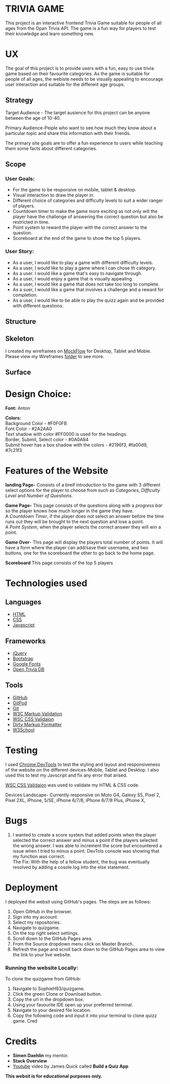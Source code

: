  # TRIVIA GAME   

This project is an interactive frontend Trivia Game suitable for people of all ages from the Opan Trivia API. The game is
a fun way for players to test their knowledge and learn something new.

# UX
The goal of this project is to provide users with a fun, easy to use trivia game based on their favourite categories. 
As the game is suitable for people of all ages, the webiste needs to be visually appealing to encourage user interaction and suitable for the different age groups.

## Strategy

Target Audience - The target ausience for this project can be anyone between the age of 10-40.

Primary Audience-Peiple who want to see how much they know about a particular topic and share this information with their friends.

The primary site goals are to offer a fun experience to users while teaching them some facts about different categories.


## Scope

### User Goals:
* For the game to be responsive on mobile, tablet & desktop.
* Visual interaction to draw the player in.
* Different choice of categories and difficulty levels to suit a wider ranger of players.
* Countdown timer to make the game more exciting as not only will the player have the
  challenge of answering the correct question but also be restricted in time.
* Point system to reward the player with the correct answer to the question.
* Scoreboard at the end of the game to show the top 5 players.

### User Story:
* As a user, I would like to play a game with different difficulty levels.
* As a user, I would like to play a game where I can chose th category.
* As a user. I would like a game that's easy to navigate through.
* As a user, I would enjoy a game that is visually appealing.
* As a user, I would like a game that does not take too long to complete.
* As a suer, I would like a game that involves a challenge and a reward for completion.
* As a user, I would like to be able to play the quizz again and be provided with different questions.


## Structure

## Skeleton 
I created my wireframes on [MockFlow](https://www.mockflow.com/) for Desktop, Tablet and Mobie. Please view my Wireframes [folder](https://github.com/SophieH93/quizgame/tree/master/wireframes) to see more.



## Surface



# Design Choice: 

    
**Font:** Anton 

**Colors:**    
Background Color - #F0F0FB   
Font Color - #2A2AA0   
Text shadow with color #FF0000 is used for the headings.   
Border, Submit, Select color - #0A0A84   
Submit hover has a box shadow with the colors - #2196f3,  #fa00d9, #7c21f3


# Features of the Website

**landing Page-** Consists of a breif introduction to the game with 3 different select options for the player to choose from such as *Categories*, *Difficulty Level* and *Number of Questions*.

**Game Page-** This page consists of the questions along with a *progress bar* so the player knows how much longer in the game they have.   
A *Countdown Timer*, if the player does not select an answer before the time runs out they will be brought to the next question and lose a point.   
A *Point System*, when the player selects the correct answer they will win a point.   

**Game Over**- This page will display the players total number of points.
It will have a form where the player can add/save their username, and two buttons, one for the scoreboard the other to go back to the home page.   

**Scoreboard**
This page consists of the top 5 players

# Technologies used
## Languages
* [HTML](https://developer.mozilla.org/en-US/docs/Web/HTML)
* [CSS](https://developer.mozilla.org/en-US/docs/Web/CSS)
* [Javascript](https://www.javascript.com/)

## Frameworks
* [jQuery](https://jquery.com/)
* [Bootstrap](https://getbootstrap.com/docs/4.3/getting-started/introduction/)
* [Google Fonts](https://fonts.google.com/)
* [Open Trivia DB](https://opentdb.com/)

## Tools
* [GitHub](https://github.com/)
* [GitPod](https://www.gitpod.io/)
* [Git](https://git-scm.com/about)
* [W3C Markup Validation](https://validator.w3.org/)
* [WSC CSS Validaion](https://jigsaw.w3.org/css-validator/)
* [Dirty Markup Formatter](https://www.10bestdesign.com/dirtymarkup/)
* [W3School](https://www.w3schools.com/)

# Testing

I used [Chrome DevTools](https://developers.google.com/web/tools/chrome-devtools) to test the styling and layout and responsiveness of the website on the different devices-Mobile, Tablet and Desktop.
I also used this to test my Javscript and fix any error that arised.

[WSC CSS Validaion](https://jigsaw.w3.org/css-validator/) was used to validate my HTML & CSS code.

Devices Landscape-
Currently responsive on Moto G4, Galexy S5, Pixel 2, Pixel 2XL, iPhone, 5/SE, iPhone 6/7/8, iPhone 6/7/8 Plus, iPhone X,




# Bugs
1. I wanted to create a score system that added points when the player selected the correct answer and minus a point if the players 
selected the wrong answer. I was able to increment the score but encountered a issue when I tried to minus a point. DevTols console
was showing that my function was correct.  
The Fix: With the help of a fellow student, the bug was eventually resolved by adding a cosole.log into the else statement. 

# Deployment
I deployed the websit using GitHub's pages. The steps are as follows:

1. Open GitHub in the browser.
2. Sign into my account.
3. Select my repositories.
4. Navigate to quizgame.
5. On the top right select settings.
6. Scroll down to the GitHub Pages area.
7. From the Source dropdown menu click on Master Branch.
8. Refresh the page and scroll back down to the GitHub Pages area to view the link to your live website.
 
 ### Running the website Locally:

To clone the quizgame from GitHub:

1. Navigate to SophieH93/quizgame.
2. Click the green Clone or Download button.
3. Copy the url in the dropdown box.
4. Using your favourite IDE open up your preferred terminal.
5. Navigate to your desired file location.
6. Copy the following code and input it into your terminal to clone quizz game.
Cred

# Credits
* **Simen Daehlin** my mentor.
* **Stack Overview**
* [Youtube](PLDlWc9AfQBfZIkdVaOQXi1tizJeNJipEx) video by James Quick called **Build a Quiz App**

**This websit is for educational purposes only.**

